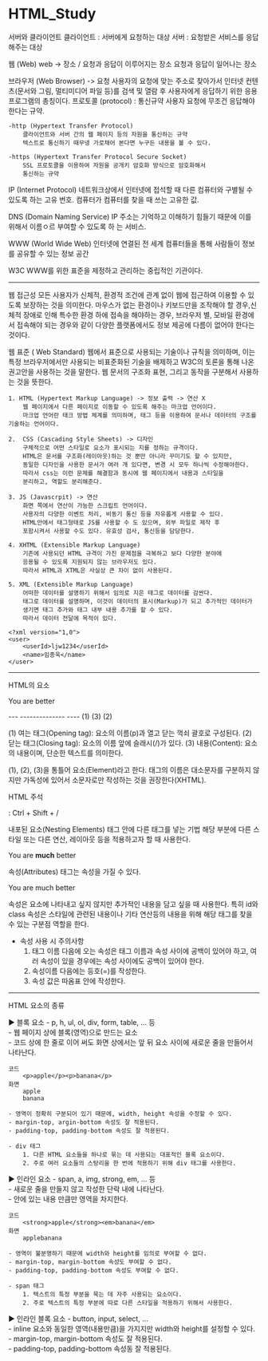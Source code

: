 # HTML_Study

서버와 클라이언트
	클라이언트 : 서버에게 요청하는 대상
	서버 : 요청받은 서비스를 응답해주는 대상

웹 (Web)	web -> 장소 / 요청과 응답이 이루어지는 장소 
	요청과 응답이 일어나는 장소

브라우저 (Web Browser) -> 요청
	사용자의 요청에 맞는 주소로 찾아가서 인터넷 컨텐츠(문서와 그림, 멀티미디어 	파일 등)를 검색 및 열람 후 사용자에게 응답하기 위한 응용프로그램의 총칭이다.
프로토콜 (protocol) : 통신규약
	사용자 요청에 무조건 응답해야 한다는 규약.

	-http (Hypertext Transfer Protocol)
		클라이언트와 서버 간의 웹 페이지 등의 자원을 통신하는 규약
		텍스트로 통신하기 때무넹 가로채어 본다면 누구든 내용을 볼 수 있다.	

	-https (Hypertext Transfer Protocol Secure Socket)
		SSL 프로토콜을 이용하여 자원을 공개키 암호화 방식으로 암호화해서 
		통신하는 규약	

IP (Internet Protocol) 
	네트워크상에서 인터넷에 접석할 때 다른 컴퓨터와 구별될 수 있도록 하는 고유 번호.
	컴퓨터가 컴퓨터를 찾을 때 쓰는 고유한 값.

DNS (Domain Naming Service)
	IP 주소는 기억하고 이해하기 힘들기 때문에 이를 위해서 이름ㅇ르 부여할 수 있도록 하	는 서비스.

WWW (World Wide Web) 
	인터넷에 연결된 전 세계 컴퓨터들을 통해 사람들이 정보를 공유할 수 있는 정보 공간

W3C
	WWW를 위한 표준을 제정하고 관리하는 중립적인 기관이다.


---------------------------------------------------------------------------------------------------------

웹 접근성 
	모든 사용자가 신체적, 환경적 조건에 관계 없이 웹에 접근하여 이용할 수 있도록 보장하는 것을 의미한다. 
  마우스가 없는 환경이나 키보드만을 조작해야 할 경우,신체적 장애로 인해 특수한 환경 하에 접속을 해야하는 경우, 브라우저 별, 모바일 환경에서 접속해야 되는 경우와 같이 
  다양한 플랫폼에서도 정보 제공에 다름이 없어야 한다는 것이다.

웹 표준 ( Web Standard)
	웹에서 표준으로 사용되는 기술이나 규칙을 의미하며, 이는 특정 브라우저에서만 
	사용되는 비표준화된 기술을 배제하고 W3C의 토론을 통해 나온 권고안을 사용하는 것을 말한다.
	웹 문서의 구조화 표현, 그리고 동작을 구분해서 사용하는 것을 뜻한다.

	1. HTML (Hypertext Markup Language) -> 정보 출력 -> 연산 X
		웹 페이지에서 다른 페이지로 이동할 수 있도록 해주는 마크업 언어이다.
		마크업 언어란 태크 방법 체계를 의미하며, 태그 등을 이용하여 문서나 데이터의 구조를 기술하는 언어이다.

	2.  CSS (Cascading Style Sheets) -> 디자인
		구체적으로 어떤 스타일로 요소가 표시되는 지를 정하는 규격이다.
		HTML은 문서를 구조화(레이아웃)하는 것 뿐만 아니라 꾸미기도 할 수 있지만,
		동일한 디자인을 사용한 문서가 여러 개 있다면, 변경 시 모두 하나씩 수정해야한다.
		따라서 css는 이런 문제를 해결함과 동시에 웹 페이지에서 내용과 스타일을 
		분리하고, 역할도 분리해준다.

	3. JS (Javascrpit) -> 연산
		화면 쪽에서 연산이 가능한 스크립트 언어이다.
		사용자의 다양한 이벤트 처리, 비동기 통신 등을 자유롭게 사용할 수 있다.
		HTML안에서 태그형태로 JS를 사용할 수 도 있으며, 외부 파일로 제작 후 
		포함시켜서 사용할 수도 있다. 유효성 검사, 통신등을 담당한다.

	4. XHTML (Extensible Markup Language)
		기존에 사용되던 HTML 규격이 가진 문제점을 극복하고 보다 다양한 분야에
		응용될 수 있도록 지원되지 않는 브라우저도 있다. 
		따라서 HTML과 XTML은 사실상 큰 차이 없이 사용된다.
		
	5. XML (Extensible Markup Language) 
		어떠한 데이터를 설명하기 위해서 임의로 지은 태그로 데이터를 감싼다.
		태그로 데이터를 설명하며, 이것이 데이터의 표시(Markup)가 되고 추가적인 데이터가 
		생기면 태그 추가와 태그 내부 내용 추가를 할 수 있다. 
		따라서 데이터 전달에 목적이 있다.

	<?xml version="1,0">
	<user>
		<userId>ljw1234</userId>
		<name>임종욱</name>
	</user>
  
  
---------------------------------------------------------------------------------------------------------

HTML의 요소
   <p> You are better </p>
   --- -------------- ----
   (1)     (3)       (2)

   (1) 여는 태그(Opening tag): 요소의 이름(p)과 열고 닫는 꺽쇠 괄호로 구성된다.
   (2) 닫는 태그(Closing tag): 요소의 이름 앞에 슬래시(/)가 있다.
   (3) 내용(Content): 요소의 내용이며, 단순한 텍스트를 의미한다.

   (1), (2), (3)을 통틀어 요소(Element)라고 한다.
   태그의 이름은 대소문자를 구분하지 않지만 가독성에 있어서 소문자로만 작성하는 것을 권장한다(XHTML).

HTML 주석
   <!-- 주석 --> : Ctrl + Shift + /

내포된 요소(Nesting Elements)
   태그 안에 다른 태그를 넣는 기법
   해당 부분에 다른 스타일 또는 다른 연산, 레이아웃 등을 적용하고자 할 때 사용한다.

   <p> You are <strong>much</strong> better </p>


속성(Attributes)
   태그는 속성을 가질 수 있다.

   <p class="conversation yellow-letter" id="data"> You are much better </p>

   속성은 요소에 나타내고 싶지 않지만 추가적인 내용을 담고 싶을 때 사용한다.
   특히 id와 class 속성은 스타일에 관련된 내용이나 기타 연산등의 내용을 위해 해당 태그를
   찾을 수 있는 구분점 역할을 한다.

   - 속성 사용 시 주의사항
      1. 태그 이름 다음에 오는 속성은 태그 이름과 속성 사이에 공백이 있어야 하고,
         여러 속성이 있을 경우에는 속성 사이에도 공백이 있어야 한다.
      2. 속성이름 다음에는 등호(=)를 작성한다.
      3. 속성 값은 따옴표 안에 작성한다.



-----------------------------------------------------------------------------------------------------------

HTML 요소의 종류 

▶ 블록 요소 
	- p, h, ul, ol, div, form, table, ... 등 <br>
	- 웹 페이지 상에 블록(영역)으로 만드는 요소 <br>
	- 코드 상에 한 줄로 이어 써도 화면 상에서는 앞 뒤 요소 사이에 새로운 줄을 만들어서 나타난다.

	코드
		<p>apple</p><p>banana</p>
	화면
		apple
		banana

	- 영역이 정확히 구분되어 있기 때문에, width, height 속성을 수정할 수 있다.
	- margin-top, argin-bottom 속성도 잘 적용된다.
	- padding-top, padding-bottom 속성도 잘 적용된다.
	
	- div 태그
		1. 다른 HTML 요소들을 하나로 묶는 데 사용되는 대표적인 블록 요소이다.
		2. 주로 여러 요소들의 스탕리을 한 번에 적용하기 위해 div 태그를 사용한다.


▶ 인라인 요소 
	- span, a, img, strong, em, ... 등 <br>
	- 새로운 줄을 만들지 않고 작성한 단락 내에 나타난다. <br>
	- 안에 있는 내용 만큼만 영역을 차지한다.
	
	코드
		<strong>apple</strong><em>banana</em>
	화면
		applebanana

	- 영역이 불분명하기 때문에 width와 height를 임의로 부여할 수 없다.
	- margin-top, margin-bottom 속성도 부여할 수 없다.
	- padding-top, padding-bottom 속성도 부여할 수 없다.

	- span 태그 
		1. 텍스트의 특정 부분을 묵는 데 자주 사용되는 요소이다.
		2. 주로 텍스트의 특정 부분에 따로 다른 스타일을 적용하기 위해서 사용한다.
	
▶ 인라인 블록 요소 
	- button, input, select, ... <br>
	- inline 요소와 동일한 영역(내용만큼)을 가지지만 width와 height를 설정할 수 있다. <br>
	- margin-top, margin-bottom 속성도 잘 적용된다. <br>
	- padding-top, padding-bottom 속성동 잘 적용된다.
















